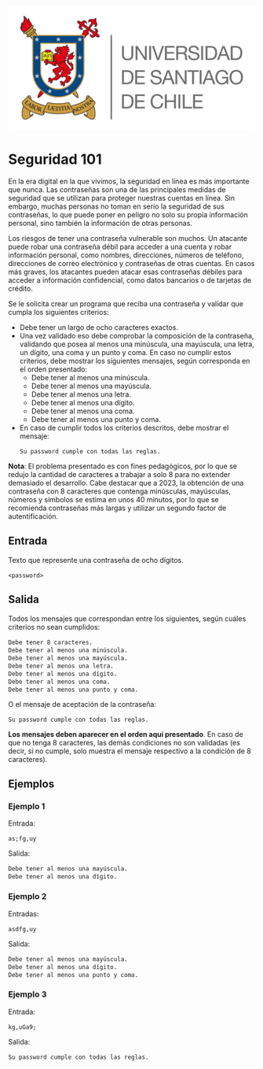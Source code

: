 ![logo](./assets/logo_usach.png)

# Seguridad 101

En la era digital en la que vivimos, la seguridad en línea es más importante que nunca. Las contraseñas son una de las principales medidas de seguridad que se utilizan para proteger
nuestras cuentas en línea. Sin embargo, muchas personas no toman en serio la seguridad de sus contraseñas, lo que puede poner en peligro no solo su propia información personal, sino también la información de otras personas.

Los riesgos de tener una contraseña vulnerable son muchos. Un atacante puede robar una contraseña débil para acceder a una cuenta y robar información personal, como nombres, direcciones, números de teléfono, direcciones de correo electrónico y contraseñas de otras cuentas. En casos más graves, los atacantes pueden atacar esas contraseñas débiles para acceder a información confidencial, como datos bancarios o de tarjetas de crédito.

Se le solicita crear un programa que reciba una contraseña y validar que cumpla los siguientes criterios:
- Debe tener un largo de ocho caracteres exactos.
- Una vez validado eso debe comprobar la composición de la contraseña, validando que posea al menos una minúscula, una mayúscula, una letra, un dígito, una coma y un punto y coma. En caso no cumplir estos criterios, debe mostrar los siguientes mensajes, según corresponda en el orden presentado:
    - Debe tener al menos una minúscula.
    - Debe tener al menos una mayúscula.
    - Debe tener al menos una letra.
    - Debe tener al menos una dígito.
    - Debe tener al menos una coma.
    - Debe tener al menos una punto y coma.
- En caso de cumplir todos los criterios descritos, debe mostrar el mensaje:
  ```
  Su password cumple con todas las reglas.
  ```

**Nota**: El problema presentado es con fines pedagógicos, por lo que se redujo la cantidad de caracteres a trabajar a solo 8 para no extender demasiado el desarrollo. Cabe destacar que a 2023, la obtención de una contraseña con 8 caracteres que contenga minúsculas, mayúsculas, números y símbolos se estima en unos 40 minutos, por lo que se recomienda contraseñas más largas y utilizar un segundo factor de autentificación.

## Entrada

Texto que represente una contraseña de ocho dígitos.
```
<password>
```

## Salida

Todos los mensajes que correspondan entre los siguientes, según cuáles criterios no sean cumplidos:

```
Debe tener 8 caracteres.
Debe tener al menos una minúscula.
Debe tener al menos una mayúscula.
Debe tener al menos una letra.
Debe tener al menos una dígito.
Debe tener al menos una coma.
Debe tener al menos una punto y coma.
```

O el mensaje de aceptación de la contraseña:
```
Su password cumple con todas las reglas.
```

**Los mensajes deben aparecer en el orden aquí presentado**. En caso de que no tenga 8 caracteres, las demás condiciones no son validadas (es decir, si no cumple, solo muestra el mensaje respectivo a la condición de 8 caracteres).

## Ejemplos
### Ejemplo 1
Entrada:
```
as;fg,uy
```

Salida:
```
Debe tener al menos una mayúscula.
Debe tener al menos una dígito.
```

### Ejemplo 2
Entradas:
```
asdfg,uy
```

Salida:
```
Debe tener al menos una mayúscula.
Debe tener al menos una dígito.
Debe tener al menos una punto y coma.
```

### Ejemplo 3
Entrada:
```
kg,uGa9;
```

Salida:
```
Su password cumple con todas las reglas.
```
